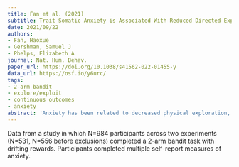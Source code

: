 ```yaml
---
title: Fan et al. (2021)
subtitle: Trait Somatic Anxiety is Associated With Reduced Directed Exploration and Underestimation of Uncertainty
date: 2021/09/22
authors:
- Fan, Haoxue
- Gershman, Samuel J
- Phelps, Elizabeth A
journal: Nat. Hum. Behav.
paper_url: https://doi.org/10.1038/s41562-022-01455-y
data_url: https://osf.io/y6urc/
tags:
- 2-arm bandit
- explore/exploit
- continuous outcomes
- anxiety
abstract: 'Anxiety has been related to decreased physical exploration, but past findings on the interaction between anxiety and exploration during decision making were inconclusive. Here we examined how latent factors of trait anxiety relate to different exploration strategies when facing volatility-induced uncertainty. Across two studies (total N = 985), we demonstrated that people used a hybrid of directed, random and undirected exploration strategies, which were respectively sensitive to relative uncertainty, total uncertainty and value difference. Trait somatic anxiety, that is, the propensity to experience physical symptoms of anxiety, was inversely correlated with directed exploration and undirected exploration, manifesting as a lesser likelihood for choosing the uncertain option and reducing choice stochasticity regardless of uncertainty. Somatic anxiety is also associated with underestimation of relative uncertainty. Together, these results reveal the selective role of trait somatic anxiety in modulating both uncertainty-driven and value-driven exploration strategies.'
---
```


Data from a study in which N=984 participants across two experiments (N=531, N=556 before exclusions) completed a 2-arm bandit task with drifting rewards. Participants completed multiple self-report measures of anxiety.
